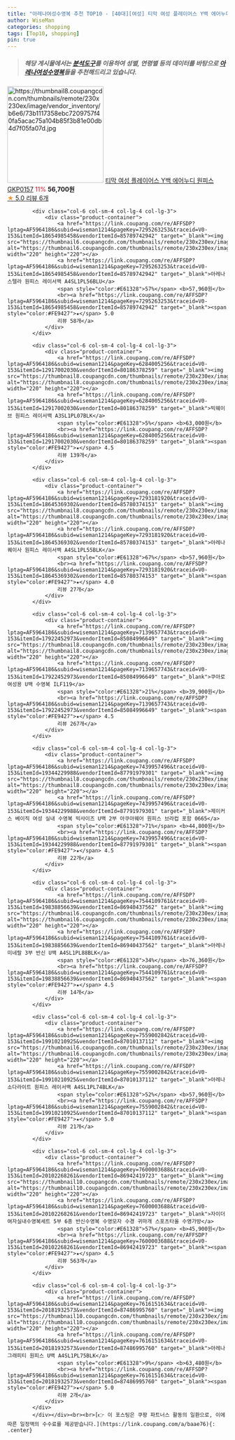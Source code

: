 ```yaml
---
title: "아레나여성수영복 추천 TOP10 - [40대][여성] 티막 여성 플레이어스 Y백 에어누디 원피스 GKP0157"
author: WiseMan
categories: shopping
tags: [Top10, shopping]
pin: true
---
```


> ##### 해당 게시물에서는 [**분석도구**](https://itemscout.io/)를 이용하여 **성별**, **연령별** 등의 데이터를 바탕으로 [**아레나여성수영복**](https://link.coupang.com/a/baae76)들을 추천해드리고 있습니다.
<div class="container"><div class="row">
            <div class="col-6 col-sm-4 col-lg-4 col-lg-3">
                <div class="product-container">
                    <a href="https://link.coupang.com/re/AFFSDP?lptag=AF5964186&subid=wiseman1214&pageKey=8056913505&traceid=V0-153&itemId=22618154647&vendorItemId=89659810344" target="_blank"><img src="https://thumbnail8.coupangcdn.com/thumbnails/remote/230x230ex/image/vendor_inventory/b6e6/73b1117358ebc7209757f40fa5acac75a104b85f3b81e00db4d7f05fa07d.jpg" alt="https://thumbnail8.coupangcdn.com/thumbnails/remote/230x230ex/image/vendor_inventory/b6e6/73b1117358ebc7209757f40fa5acac75a104b85f3b81e00db4d7f05fa07d.jpg" width="220" height="220"></a>
                    <a href="https://link.coupang.com/re/AFFSDP?lptag=AF5964186&subid=wiseman1214&pageKey=8056913505&traceid=V0-153&itemId=22618154647&vendorItemId=89659810344" target="_blank">티막 여성 플레이어스 Y백 에어누디 원피스 GKP0157</a>
                    <span style="color:#E61328">11%</span> <b>56,700원</b>
                    <br><a href="https://link.coupang.com/re/AFFSDP?lptag=AF5964186&subid=wiseman1214&pageKey=8056913505&traceid=V0-153&itemId=22618154647&vendorItemId=89659810344" target="_blank"><span style="color:#FE9427">★</span> 5.0
                    리뷰 6개</a>
                </div>
            </div>
            
            <div class="col-6 col-sm-4 col-lg-4 col-lg-3">
                <div class="product-container">
                    <a href="https://link.coupang.com/re/AFFSDP?lptag=AF5964186&subid=wiseman1214&pageKey=7295263253&traceid=V0-153&itemId=18654985458&vendorItemId=85789742942" target="_blank"><img src="https://thumbnail6.coupangcdn.com/thumbnails/remote/230x230ex/image/vendor_inventory/2cb3/52a46f16bbd45e11339dbbac2f8d789b0fe3dda87a6c5889db833de071a6.jpg" alt="https://thumbnail6.coupangcdn.com/thumbnails/remote/230x230ex/image/vendor_inventory/2cb3/52a46f16bbd45e11339dbbac2f8d789b0fe3dda87a6c5889db833de071a6.jpg" width="220" height="220"></a>
                    <a href="https://link.coupang.com/re/AFFSDP?lptag=AF5964186&subid=wiseman1214&pageKey=7295263253&traceid=V0-153&itemId=18654985458&vendorItemId=85789742942" target="_blank">아레나 스텔라 원피스 레이서백 A4SL1PL56BLU</a>
                    <span style="color:#E61328">57%</span> <b>57,960원</b>
                    <br><a href="https://link.coupang.com/re/AFFSDP?lptag=AF5964186&subid=wiseman1214&pageKey=7295263253&traceid=V0-153&itemId=18654985458&vendorItemId=85789742942" target="_blank"><span style="color:#FE9427">★</span> 5.0
                    리뷰 58개</a>
                </div>
            </div>
            
            <div class="col-6 col-sm-4 col-lg-4 col-lg-3">
                <div class="product-container">
                    <a href="https://link.coupang.com/re/AFFSDP?lptag=AF5964186&subid=wiseman1214&pageKey=6284005256&traceid=V0-153&itemId=12917002030&vendorItemId=80186378259" target="_blank"><img src="https://thumbnail8.coupangcdn.com/thumbnails/remote/230x230ex/image/vendor_inventory/55d4/a2e33b0037f5a781ba64b4e31c7bebab358916310e2dd1491f4e656b42e9.jpg" alt="https://thumbnail8.coupangcdn.com/thumbnails/remote/230x230ex/image/vendor_inventory/55d4/a2e33b0037f5a781ba64b4e31c7bebab358916310e2dd1491f4e656b42e9.jpg" width="220" height="220"></a>
                    <a href="https://link.coupang.com/re/AFFSDP?lptag=AF5964186&subid=wiseman1214&pageKey=6284005256&traceid=V0-153&itemId=12917002030&vendorItemId=80186378259" target="_blank">빅웨이브 원피스 레이서백 A3SL1PL07BLK</a>
                    <span style="color:#E61328">5%</span> <b>63,000원</b>
                    <br><a href="https://link.coupang.com/re/AFFSDP?lptag=AF5964186&subid=wiseman1214&pageKey=6284005256&traceid=V0-153&itemId=12917002030&vendorItemId=80186378259" target="_blank"><span style="color:#FE9427">★</span> 4.5
                    리뷰 139개</a>
                </div>
            </div>
            
            <div class="col-6 col-sm-4 col-lg-4 col-lg-3">
                <div class="product-container">
                    <a href="https://link.coupang.com/re/AFFSDP?lptag=AF5964186&subid=wiseman1214&pageKey=7293181920&traceid=V0-153&itemId=18645369302&vendorItemId=85780374153" target="_blank"><img src="https://thumbnail8.coupangcdn.com/thumbnails/remote/230x230ex/image/vendor_inventory/9bde/6b50ee30feeb0b0e38926f46fecdca63b5af1c261ebdba8d998e82c8c09d.jpg" alt="https://thumbnail8.coupangcdn.com/thumbnails/remote/230x230ex/image/vendor_inventory/9bde/6b50ee30feeb0b0e38926f46fecdca63b5af1c261ebdba8d998e82c8c09d.jpg" width="220" height="220"></a>
                    <a href="https://link.coupang.com/re/AFFSDP?lptag=AF5964186&subid=wiseman1214&pageKey=7293181920&traceid=V0-153&itemId=18645369302&vendorItemId=85780374153" target="_blank">아레나 퀘이사 원피스 레이서백 A4SL1PL55BLK</a>
                    <span style="color:#E61328">67%</span> <b>57,960원</b>
                    <br><a href="https://link.coupang.com/re/AFFSDP?lptag=AF5964186&subid=wiseman1214&pageKey=7293181920&traceid=V0-153&itemId=18645369302&vendorItemId=85780374153" target="_blank"><span style="color:#FE9427">★</span> 4.0
                    리뷰 27개</a>
                </div>
            </div>
            
            <div class="col-6 col-sm-4 col-lg-4 col-lg-3">
                <div class="product-container">
                    <a href="https://link.coupang.com/re/AFFSDP?lptag=AF5964186&subid=wiseman1214&pageKey=7139657743&traceid=V0-153&itemId=17922452973&vendorItemId=85084996649" target="_blank"><img src="https://thumbnail8.coupangcdn.com/thumbnails/remote/230x230ex/image/rs_quotation_api/h99bxmph/6bf80d80e1fd4346bc32f8a022ce9c79.jpg" alt="https://thumbnail8.coupangcdn.com/thumbnails/remote/230x230ex/image/rs_quotation_api/h99bxmph/6bf80d80e1fd4346bc32f8a022ce9c79.jpg" width="220" height="220"></a>
                    <a href="https://link.coupang.com/re/AFFSDP?lptag=AF5964186&subid=wiseman1214&pageKey=7139657743&traceid=V0-153&itemId=17922452973&vendorItemId=85084996649" target="_blank">쿠아로 여성용 U백 수영복 ILF119</a>
                    <span style="color:#E61328">21%</span> <b>39,900원</b>
                    <br><a href="https://link.coupang.com/re/AFFSDP?lptag=AF5964186&subid=wiseman1214&pageKey=7139657743&traceid=V0-153&itemId=17922452973&vendorItemId=85084996649" target="_blank"><span style="color:#FE9427">★</span> 4.5
                    리뷰 267개</a>
                </div>
            </div>
            
            <div class="col-6 col-sm-4 col-lg-4 col-lg-3">
                <div class="product-container">
                    <a href="https://link.coupang.com/re/AFFSDP?lptag=AF5964186&subid=wiseman1214&pageKey=7439957496&traceid=V0-153&itemId=19344229988&vendorItemId=87791979301" target="_blank"><img src="https://thumbnail8.coupangcdn.com/thumbnails/remote/230x230ex/image/vendor_inventory/9409/863d88bc4451f41f2fc1d851df469fc8d063bc6a6109b0dbef3a93debcb8.jpg" alt="https://thumbnail8.coupangcdn.com/thumbnails/remote/230x230ex/image/vendor_inventory/9409/863d88bc4451f41f2fc1d851df469fc8d063bc6a6109b0dbef3a93debcb8.jpg" width="220" height="220"></a>
                    <a href="https://link.coupang.com/re/AFFSDP?lptag=AF5964186&subid=wiseman1214&pageKey=7439957496&traceid=V0-153&itemId=19344229988&vendorItemId=87791979301" target="_blank">제이커스 베이직 여성 실내 수영복 빅사이즈 U백 2부 아쿠아웨어 원피스 브라컵 포함 0665</a>
                    <span style="color:#E61328">71%</span> <b>44,800원</b>
                    <br><a href="https://link.coupang.com/re/AFFSDP?lptag=AF5964186&subid=wiseman1214&pageKey=7439957496&traceid=V0-153&itemId=19344229988&vendorItemId=87791979301" target="_blank"><span style="color:#FE9427">★</span> 4.5
                    리뷰 22개</a>
                </div>
            </div>
            
            <div class="col-6 col-sm-4 col-lg-4 col-lg-3">
                <div class="product-container">
                    <a href="https://link.coupang.com/re/AFFSDP?lptag=AF5964186&subid=wiseman1214&pageKey=7544109761&traceid=V0-153&itemId=19838856639&vendorItemId=86940437562" target="_blank"><img src="https://thumbnail6.coupangcdn.com/thumbnails/remote/230x230ex/image/vendor_inventory/ccf0/0575d0c02906fa75086962ef0b867333064f073a50cb03a44e45775dbf05.jpg" alt="https://thumbnail6.coupangcdn.com/thumbnails/remote/230x230ex/image/vendor_inventory/ccf0/0575d0c02906fa75086962ef0b867333064f073a50cb03a44e45775dbf05.jpg" width="220" height="220"></a>
                    <a href="https://link.coupang.com/re/AFFSDP?lptag=AF5964186&subid=wiseman1214&pageKey=7544109761&traceid=V0-153&itemId=19838856639&vendorItemId=86940437562" target="_blank">아레나 미네랄 3부 반신 U백 A4SL1PL88BLK</a>
                    <span style="color:#E61328">34%</span> <b>76,360원</b>
                    <br><a href="https://link.coupang.com/re/AFFSDP?lptag=AF5964186&subid=wiseman1214&pageKey=7544109761&traceid=V0-153&itemId=19838856639&vendorItemId=86940437562" target="_blank"><span style="color:#FE9427">★</span> 4.5
                    리뷰 14개</a>
                </div>
            </div>
            
            <div class="col-6 col-sm-4 col-lg-4 col-lg-3">
                <div class="product-container">
                    <a href="https://link.coupang.com/re/AFFSDP?lptag=AF5964186&subid=wiseman1214&pageKey=7559002842&traceid=V0-153&itemId=19910210925&vendorItemId=87010137112" target="_blank"><img src="https://thumbnail6.coupangcdn.com/thumbnails/remote/230x230ex/image/vendor_inventory/26ef/06ad2fa6c5702cfdd53e0dad7016aa2aba011a3fd9a690ad68bae68efebc.jpg" alt="https://thumbnail6.coupangcdn.com/thumbnails/remote/230x230ex/image/vendor_inventory/26ef/06ad2fa6c5702cfdd53e0dad7016aa2aba011a3fd9a690ad68bae68efebc.jpg" width="220" height="220"></a>
                    <a href="https://link.coupang.com/re/AFFSDP?lptag=AF5964186&subid=wiseman1214&pageKey=7559002842&traceid=V0-153&itemId=19910210925&vendorItemId=87010137112" target="_blank">아레나 소다라이트 원피스 레이서백 A4SL1PL74BLK</a>
                    <span style="color:#E61328">52%</span> <b>57,960원</b>
                    <br><a href="https://link.coupang.com/re/AFFSDP?lptag=AF5964186&subid=wiseman1214&pageKey=7559002842&traceid=V0-153&itemId=19910210925&vendorItemId=87010137112" target="_blank"><span style="color:#FE9427">★</span> 5.0
                    리뷰 21개</a>
                </div>
            </div>
            
            <div class="col-6 col-sm-4 col-lg-4 col-lg-3">
                <div class="product-container">
                    <a href="https://link.coupang.com/re/AFFSDP?lptag=AF5964186&subid=wiseman1214&pageKey=7600003688&traceid=V0-153&itemId=20102268261&vendorItemId=86942419723" target="_blank"><img src="https://thumbnail10.coupangcdn.com/thumbnails/remote/230x230ex/image/vendor_inventory/90f2/ae3f6c65413dd383edc2901ca62ac8278bbf3f51fd2c3e917749f3415ef4.jpg" alt="https://thumbnail10.coupangcdn.com/thumbnails/remote/230x230ex/image/vendor_inventory/90f2/ae3f6c65413dd383edc2901ca62ac8278bbf3f51fd2c3e917749f3415ef4.jpg" width="220" height="220"></a>
                    <a href="https://link.coupang.com/re/AFFSDP?lptag=AF5964186&subid=wiseman1214&pageKey=7600003688&traceid=V0-153&itemId=20102268261&vendorItemId=86942419723" target="_blank">자이더 여자실내수영복세트 5부 6종 반신수영복 수영모자 수경 귀마개 스포츠타올 수영가방</a>
                    <span style="color:#E61328">57%</span> <b>45,900원</b>
                    <br><a href="https://link.coupang.com/re/AFFSDP?lptag=AF5964186&subid=wiseman1214&pageKey=7600003688&traceid=V0-153&itemId=20102268261&vendorItemId=86942419723" target="_blank"><span style="color:#FE9427">★</span> 4.5
                    리뷰 563개</a>
                </div>
            </div>
            
            <div class="col-6 col-sm-4 col-lg-4 col-lg-3">
                <div class="product-container">
                    <a href="https://link.coupang.com/re/AFFSDP?lptag=AF5964186&subid=wiseman1214&pageKey=7616151634&traceid=V0-153&itemId=20181932573&vendorItemId=87486995760" target="_blank"><img src="https://thumbnail10.coupangcdn.com/thumbnails/remote/230x230ex/image/vendor_inventory/7f87/3d7f502cb703a5c641f06b8bdca0cf9efdf0063b7011340a38599acb7232.jpg" alt="https://thumbnail10.coupangcdn.com/thumbnails/remote/230x230ex/image/vendor_inventory/7f87/3d7f502cb703a5c641f06b8bdca0cf9efdf0063b7011340a38599acb7232.jpg" width="220" height="220"></a>
                    <a href="https://link.coupang.com/re/AFFSDP?lptag=AF5964186&subid=wiseman1214&pageKey=7616151634&traceid=V0-153&itemId=20181932573&vendorItemId=87486995760" target="_blank">아레나 그래피티 원피스 U백 A4SL1PL75BLK</a>
                    <span style="color:#E61328">9%</span> <b>63,480원</b>
                    <br><a href="https://link.coupang.com/re/AFFSDP?lptag=AF5964186&subid=wiseman1214&pageKey=7616151634&traceid=V0-153&itemId=20181932573&vendorItemId=87486995760" target="_blank"><span style="color:#FE9427">★</span> 5.0
                    리뷰 2개</a>
                </div>
            </div>
            </div></div><br><br>[👉 이 포스팅은 쿠팡 파트너스 활동의 일환으로, 이에 따른 일정액의 수수료를 제공받습니다.](https://link.coupang.com/a/baae76){: .center}